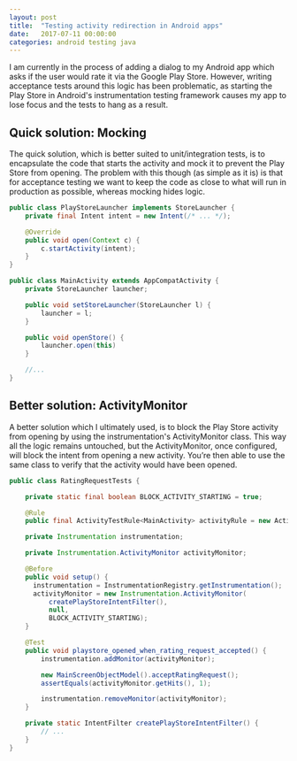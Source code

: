 ```yaml
---
layout: post
title:  "Testing activity redirection in Android apps"
date:   2017-07-11 00:00:00
categories: android testing java
---
```


I am currently in the process of adding a dialog to my Android app which asks if the user would rate it via the
Google Play Store. However, writing acceptance tests around this logic has been problematic, as starting the Play Store
in Android's instrumentation testing framework causes my app to lose focus and the tests to hang as a result.

## Quick solution: Mocking

The quick solution, which is better suited to unit/integration tests, is to encapsulate the code that starts the
activity and mock it to prevent the Play Store from opening. The problem with this though (as simple as it is) is
that for acceptance testing we want to keep the code as close to what will run in production as possible, whereas
mocking hides logic.

```java
public class PlayStoreLauncher implements StoreLauncher {
    private final Intent intent = new Intent(/* ... */);

    @Override
    public void open(Context c) {
        c.startActivity(intent);
    }
}

public class MainActivity extends AppCompatActivity {
    private StoreLauncher launcher;

    public void setStoreLauncher(StoreLauncher l) {
        launcher = l;
    }

    public void openStore() {
        launcher.open(this)
    }

    //...
}
```

## Better solution: ActivityMonitor

A better solution which I ultimately used, is to block the Play Store activity from opening by using the
instrumentation's ActivityMonitor class.
This way all the logic remains untouched, but the ActivityMonitor, once configured, will block the intent from opening
a new activity. You’re then able to use the same class to verify that the activity would have been opened.

```java
public class RatingRequestTests {

    private static final boolean BLOCK_ACTIVITY_STARTING = true;

    @Rule
    public final ActivityTestRule<MainActivity> activityRule = new ActivityTestRule<>(MainActivity.class, false, true);

    private Instrumentation instrumentation;

    private Instrumentation.ActivityMonitor activityMonitor;

    @Before
    public void setup() {
      instrumentation = InstrumentationRegistry.getInstrumentation();
      activityMonitor = new Instrumentation.ActivityMonitor(
          createPlayStoreIntentFilter(),
          null,
          BLOCK_ACTIVITY_STARTING);
    }

    @Test
    public void playstore_opened_when_rating_request_accepted() {
        instrumentation.addMonitor(activityMonitor);

        new MainScreenObjectModel().acceptRatingRequest();
        assertEquals(activityMonitor.getHits(), 1);

        instrumentation.removeMonitor(activityMonitor);
    }

    private static IntentFilter createPlayStoreIntentFilter() {
        // ...
    }
}
```
